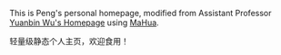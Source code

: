 This is Peng's personal homepage, modified from Assistant Professor <a href="http://ybwu.org/">Yuanbin Wu's Homepage</a> using [MaHua](http://mahua.jser.me/).     


轻量级静态个人主页，欢迎食用！
